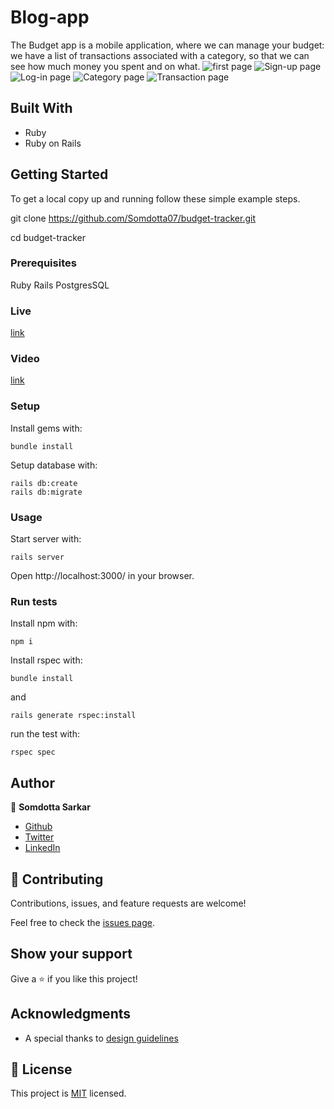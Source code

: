 # Blog-app

The Budget app is a mobile application, where we can manage your budget: we have a list of transactions associated with a category, so that we can see how much money you spent and on what.
![first page](https://user-images.githubusercontent.com/84907743/158704271-d74300db-9f2d-49a5-a5e8-a11f9ee80185.PNG)
![Sign-up page](https://user-images.githubusercontent.com/84907743/158704110-9b83609a-fa72-453a-97fd-c91729cb1201.PNG)
![Log-in page](https://user-images.githubusercontent.com/84907743/158704215-d4208974-abef-4d3d-9d9e-16e3796acf69.PNG)
![Category page](https://user-images.githubusercontent.com/84907743/158704248-f91a806f-dea0-4092-bff3-49b5c45c94c4.PNG)
![Transaction page](https://user-images.githubusercontent.com/84907743/158704290-10395adc-bd0f-4e16-a240-16cead6e403d.PNG)

## Built With

- Ruby
- Ruby on Rails

## Getting Started

To get a local copy up and running follow these simple example steps.

git clone https://github.com/Somdotta07/budget-tracker.git

cd budget-tracker

### Prerequisites

Ruby
Rails
PostgresSQL
### Live
[link](https://murmuring-wave-54342.herokuapp.com/)
### Video 
[link](https://loom.com/share/50c2886011974a72a56af2f72dfcaa7f)
### Setup

Install gems with:

```
bundle install
```

Setup database with:

```
rails db:create
rails db:migrate
```

### Usage

Start server with:

```
rails server
```

Open http://localhost:3000/ in your browser.

### Run tests

Install npm with:

```
npm i
```

Install rspec with:

```
bundle install
```

and

```
rails generate rspec:install
```

run the test with:

```
rspec spec
```

## Author

👤 **Somdotta Sarkar**

- [Github](https://github.com/Somdotta07)
- [Twitter](https://github.com/Somdotta07)
- [LinkedIn](https://linkedin.com/in/somdottasarkar)


## 🤝 Contributing

Contributions, issues, and feature requests are welcome!

Feel free to check the [issues page](https://github.com/Somdotta07/My-Blog-App/issues).

## Show your support

Give a ⭐️ if you like this project!

## Acknowledgments

- A special thanks to  [design guidelines](https://www.behance.net/gallery/19759151/Snapscan-iOs-design-and-branding?tracking_source=)

## 📝 License

This project is [MIT](./LICENCE) licensed.

